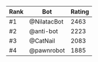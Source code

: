 Rank|Bot|Rating
---|---|---
#1|@NilatacBot|2463
#2|@anti-bot|2223
#3|@CatNail|2083
#4|@pawnrobot|1885

